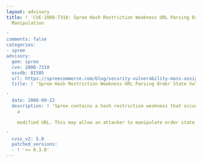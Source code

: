 ```yaml
---
layout: advisory
title: ! 'CVE-2008-7310: Spree Hash Restriction Weakness URL Parsing Order State Value
  Manipulation

'
comments: false
categories:
- spree
advisory:
  gem: spree
  cve: 2008-7310
  osvdb: 81505
  url: https://spreecommerce.com/blog/security-vulnerability-mass-assignment
  title: ! 'Spree Hash Restriction Weakness URL Parsing Order State Value Manipulation

'
  date: 2008-09-22
  description: ! 'Spree contains a hash restriction weakness that occurs when parsing
    a

    modified URL. This may allow an attacker to manipulate order state values.

'
  cvss_v2: 5.0
  patched_versions:
  - ! '>= 0.3.0'
---
```

